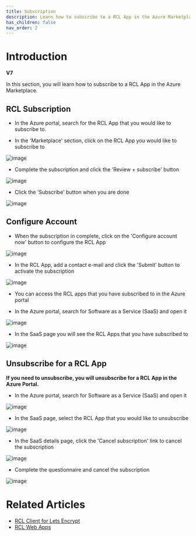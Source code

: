 ```yaml
---
title: Subscription
description: Learn how to subscribe to a RCL App in the Azure Marketplace  
has_children: false
nav_order: 2
---
```


# Introduction 
**V7**

In this section, you will learn how to subscribe to a RCL App in the Azure Marketplace. 

## RCL Subscription

- In the Azure portal, search for the RCL App that you would like to subscribe to.

- In the 'Marketplace' section, click on the RCL App you would like to subscribe to

![image](../images/subscription/search-marketplace.PNG)


- Complete the subscription and click the 'Review + subscribe' button

![image](../images/subscription/create.PNG)

- Click the 'Subscribe' button when you are done

![image](../images/subscription/subscribe.PNG)

## Configure Account

- When the subscription in complete, click on the 'Configure account now' button to configure the RCL App

![image](../images/subscription/configure.PNG)

- In the RCL App, add a contact e-mail and click the 'Submit' button to activate the subscription

![image](../images/subscription/activate.PNG)

- You can access the RCL apps that you have subscribed to in the Azure portal

- In the Azure portal, search for Software as a Service (SaaS) and open it

![image](../images/subscription/saas.PNG)

- In the SaaS page you will see the RCL Apps that you have subscribed to

![image](../images/subscription/saas-select.PNG)

## Unsubscribe for a RCL App 

**If you need to unsubscribe, you will unsubscribe for a RCL App in the Azure Portal.**

- In the Azure portal, search for Software as a Service (SaaS) and open it

![image](../images/subscription/saas.PNG)

- In the SaaS page, select the RCL App that you would like to unsubscribe

![image](../images/subscription/saas-select.PNG)

- In the SaaS details page, click the 'Cancel subscription' link to cancel the subscription

![image](../images/subscription/cancel.PNG)

- Complete the questionnaire and cancel the subscription

![image](../images/subscription/cancel2.PNG)

# Related Articles

- [RCL Client for Lets Encrypt](https://docs.rclapp.com/)
- [RCL Web Apps](https://docs.webapps.rclapp.com/)


